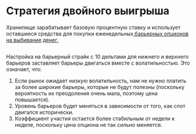 # Стратегия двойного выигрыша

Хранилище зарабатывает базовую процентную ставку и использует оставшиеся средства для покупки еженедельных[ барьерных опционов на выбивание](https://www.investopedia.com/terms/k/knock-outoption.asp) [денег.](https://www.investopedia.com/terms/a/atthemoney.asp)

<figure><img src="https://images.squarespace-cdn.com/content/v1/627988321d6a280b407f270b/54a5feb6-dd20-436b-bde4-2d5cf96068e3/REARNV2.jpg?format=500w" alt=""><figcaption></figcaption></figure>

Настройка на барьерный страйк с 10 дельтами для нижнего и верхнего барьеров заставляет барьеры двигаться вместе с волатильностью. Это означает, что:

1. Если рынок ожидает низкую волатильность, нам не нужно платить за более широкие барьеры, которые не будут полезны (поскольку вероятность их преодоления очень мала, поэтому цена повышается).
2. Уровень барьеров будет меняться в зависимости от того, как спот двигался исторически.
3. Коэффициент участия остается более стабильным от недели к неделе, поскольку цена опциона не так сильно меняется.

